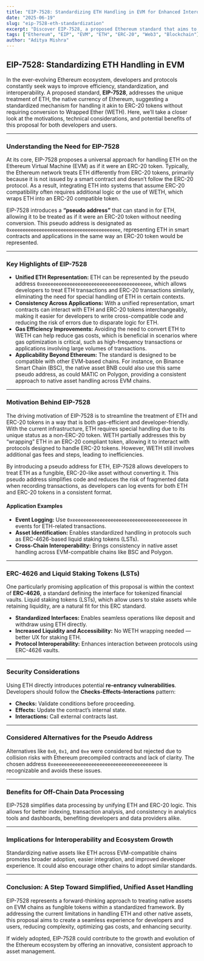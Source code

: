 ```yaml
---
title: "EIP-7528: Standardizing ETH Handling in EVM for Enhanced Interoperability"
date: "2025-06-19"
slug: "eip-7528-eth-standardization"
excerpt: "Discover EIP-7528, a proposed Ethereum standard that aims to unify the handling of native ETH with ERC-20 tokens using a pseudo-address, streamlining development and improving gas efficiency."
tags: ["Ethereum", "EIP", "EVM", "ETH", "ERC-20", "Web3", "Blockchain"]
author: "Aditya Mishra"
---
```


## EIP-7528: Standardizing ETH Handling in EVM

In the ever-evolving Ethereum ecosystem, developers and protocols constantly seek ways to improve efficiency, standardization, and interoperability. A proposed standard, **EIP-7528**, addresses the unique treatment of ETH, the native currency of Ethereum, suggesting a standardized mechanism for handling it akin to ERC-20 tokens without requiring conversion to Wrapped Ether (WETH). Here, we’ll take a closer look at the motivations, technical considerations, and potential benefits of this proposal for both developers and users.

---

### Understanding the Need for EIP-7528

At its core, EIP-7528 proposes a universal approach for handling ETH on the Ethereum Virtual Machine (EVM) as if it were an ERC-20 token. Typically, the Ethereum network treats ETH differently from ERC-20 tokens, primarily because it is not issued by a smart contract and doesn’t follow the ERC-20 protocol. As a result, integrating ETH into systems that assume ERC-20 compatibility often requires additional logic or the use of WETH, which wraps ETH into an ERC-20 compatible token.

EIP-7528 introduces a **“pseudo address”** that can stand in for ETH, allowing it to be treated as if it were an ERC-20 token without needing conversion. This pseudo address is designated as `0xeeeeeeeeeeeeeeeeeeeeeeeeeeeeeeeeeeeeeeee`, representing ETH in smart contracts and applications in the same way an ERC-20 token would be represented.

---

### Key Highlights of EIP-7528

* **Unified ETH Representation:** ETH can be represented by the pseudo address `0xeeeeeeeeeeeeeeeeeeeeeeeeeeeeeeeeeeeeeeee`, which allows developers to treat ETH transactions and ERC-20 transactions similarly, eliminating the need for special handling of ETH in certain contexts.
* **Consistency Across Applications:** With a unified representation, smart contracts can interact with ETH and ERC-20 tokens interchangeably, making it easier for developers to write cross-compatible code and reducing the risk of errors due to disparate logic for ETH.
* **Gas Efficiency Improvements:** Avoiding the need to convert ETH to WETH can help reduce gas costs, which is beneficial in scenarios where gas optimization is critical, such as high-frequency transactions or applications involving large volumes of transactions.
* **Applicability Beyond Ethereum:** The standard is designed to be compatible with other EVM-based chains. For instance, on Binance Smart Chain (BSC), the native asset BNB could also use this same pseudo address, as could MATIC on Polygon, providing a consistent approach to native asset handling across EVM chains.

---

### Motivation Behind EIP-7528

The driving motivation of EIP-7528 is to streamline the treatment of ETH and ERC-20 tokens in a way that is both gas-efficient and developer-friendly. With the current infrastructure, ETH requires special handling due to its unique status as a non-ERC-20 token. WETH partially addresses this by “wrapping” ETH in an ERC-20 compliant token, allowing it to interact with protocols designed to handle ERC-20 tokens. However, WETH still involves additional gas fees and steps, leading to inefficiencies.

By introducing a pseudo address for ETH, EIP-7528 allows developers to treat ETH as a fungible, ERC-20-like asset without converting it. This pseudo address simplifies code and reduces the risk of fragmented data when recording transactions, as developers can log events for both ETH and ERC-20 tokens in a consistent format.

#### Application Examples

* **Event Logging:** Use `0xeeeeeeeeeeeeeeeeeeeeeeeeeeeeeeeeeeeeeeee` in events for ETH-related transactions.
* **Asset Identification:** Enables standardized handling in protocols such as ERC-4626-based liquid staking tokens (LSTs).
* **Cross-Chain Interoperability:** Brings consistency in native asset handling across EVM-compatible chains like BSC and Polygon.

---

### ERC-4626 and Liquid Staking Tokens (LSTs)

One particularly promising application of this proposal is within the context of **ERC-4626**, a standard defining the interface for tokenized financial vaults. Liquid staking tokens (LSTs), which allow users to stake assets while retaining liquidity, are a natural fit for this ERC standard.

* **Standardized Interfaces:** Enables seamless operations like deposit and withdraw using ETH directly.
* **Increased Liquidity and Accessibility:** No WETH wrapping needed — better UX for staking ETH.
* **Protocol Interoperability:** Enhances interaction between protocols using ERC-4626 vaults.

---

### Security Considerations

Using ETH directly introduces potential **re-entrancy vulnerabilities**. Developers should follow the **Checks-Effects-Interactions** pattern:

* **Checks:** Validate conditions before proceeding.
* **Effects:** Update the contract’s internal state.
* **Interactions:** Call external contracts last.

---

### Considered Alternatives for the Pseudo Address

Alternatives like `0x0`, `0x1`, and `0xe` were considered but rejected due to collision risks with Ethereum precompiled contracts and lack of clarity. The chosen address `0xeeeeeeeeeeeeeeeeeeeeeeeeeeeeeeeeeeeeeeee` is recognizable and avoids these issues.

---

### Benefits for Off-Chain Data Processing

EIP-7528 simplifies data processing by unifying ETH and ERC-20 logic. This allows for better indexing, transaction analysis, and consistency in analytics tools and dashboards, benefiting developers and data providers alike.

---

### Implications for Interoperability and Ecosystem Growth

Standardizing native assets like ETH across EVM-compatible chains promotes broader adoption, easier integration, and improved developer experience. It could also encourage other chains to adopt similar standards.

---

### Conclusion: A Step Toward Simplified, Unified Asset Handling

EIP-7528 represents a forward-thinking approach to treating native assets on EVM chains as fungible tokens within a standardized framework. By addressing the current limitations in handling ETH and other native assets, this proposal aims to create a seamless experience for developers and users, reducing complexity, optimizing gas costs, and enhancing security.

If widely adopted, EIP-7528 could contribute to the growth and evolution of the Ethereum ecosystem by offering an innovative, consistent approach to asset management.